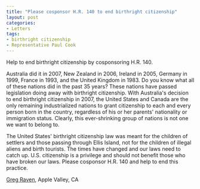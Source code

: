 ```yaml
---
title: "Please cosponsor H.R. 140 to end birthright citizenship"
layout: post
categories:
- Letters
tags:
- birthright citizenship
- Representative Paul Cook
---
```


Help to end birthright citizenship by cosponsoring H.R. 140.

Australia did it in 2007, New Zealand in 2006, Ireland in 2005, Germany in 1999, France in 1993, and the United Kingdom in 1983. Do you know what all of these nations did in the past 35 years? These nations have passed legislation doing away with birthright citizenship. With Australia's decision to end birthright citizenship in 2007, the United States and Canada are the only remaining industrialized nations to grant citizenship to each and every person born in the country, regardless of his or her parents' nationality or immigration status. Clearly, this ever-shrinking group of nations is not one we want to belong to.

The United States' birthright citizenship law was meant for the children of settlers and those passing through Ellis Island, not for the children of illegal aliens and birth tourists. The times have changed and our laws need to catch up. U.S. citizenship is a privilege and should not benefit those who have broken our laws. Please cosponsor H.R. 140 and help to end this practice.

[Greg Raven](https://www.gregraven.org/), Apple Valley, CA